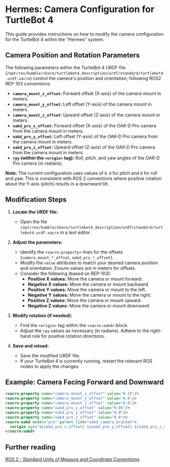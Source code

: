 # Hermes: Camera Configuration for TurtleBot 4

This guide provides instructions on how to modify the camera configuration for the TurtleBot 4 within the "Hermes" system. 

## Camera Position and Rotation Parameters

The following parameters within the TurtleBot 4 URDF file (`/opt/ros/humble/share/turtlebot4_description/urdf/standard/turtlebot4.urdf.xacro`) control the camera's position and orientation, following ROS2 REP-103 conventions:

- **`camera_mount_x_offset`:** Forward offset (X-axis) of the camera mount in meters.
- **`camera_mount_y_offset`:** Left offset (Y-axis) of the camera mount in meters.
- **`camera_mount_z_offset`:** Upward offset (Z-axis) of the camera mount in meters.
- **`oakd_pro_x_offset`:** Forward offset (X-axis) of the OAK-D Pro camera from the camera mount in meters.
- **`oakd_pro_y_offset`:** Left offset (Y-axis) of the OAK-D Pro camera from the camera mount in meters.
- **`oakd_pro_z_offset`:** Upward offset (Z-axis) of the OAK-D Pro camera from the camera mount in meters.
- **`rpy` (within the `<origin>` tag):** Roll, pitch, and yaw angles of the OAK-D Pro camera (in radians).

**Note:** The current configuration uses values of `0.9` for pitch and `0` for roll and yaw. This is consistent with ROS 2 conventions where positive rotation about the Y-axis (pitch) results in a downward tilt.

## Modification Steps

1. **Locate the URDF file:**
   - Open the file `/opt/ros/humble/share/turtlebot4_description/urdf/standard/turtlebot4.urdf.xacro` in a text editor.

2. **Adjust the parameters:**
   - Identify the `<xacro:property>` lines for the offsets (`camera_mount_*_offset`, `oakd_pro_*_offset`).
   - Modify the `value` attributes to match your desired camera position and orientation. Ensure values are in meters for offsets.
   - Consider the following (based on REP-103):
      - **Positive X values:** Move the camera or mount forward.
      - **Negative X values:** Move the camera or mount backward.
      - **Positive Y values:** Move the camera or mount to the left.
      - **Negative Y values:** Move the camera or mount to the right.
      - **Positive Z values:** Move the camera or mount upward.
      - **Negative Z values:** Move the camera or mount downward.

3. **Modify rotation (if needed):**
   - Find the `<origin>` tag within the `<xacro:oakd>` block.
   - Adjust the `rpy` values as necessary (in radians). Adhere to the right-hand rule for positive rotation directions.

4. **Save and reload:**
   - Save the modified URDF file.
   - If your TurtleBot 4 is currently running, restart the relevant ROS nodes to apply the changes.

## Example: Camera Facing Forward and Downward

```xml
<xacro:property name="camera_mount_x_offset" value="0.15"/> 
<xacro:property name="camera_mount_y_offset" value="0.0"/>
<xacro:property name="camera_mount_z_offset" value="0.0"/> 
<xacro:property name="oakd_pro_x_offset" value="0.05"/>
<xacro:property name="oakd_pro_y_offset" value="0.0"/>
<xacro:property name="oakd_pro_z_offset" value="0.0"/> 
<xacro:oakd model="pro" parent_link="oakd_camera_bracket">
  <origin xyz="${oakd_pro_x_offset} ${oakd_pro_y_offset} ${oakd_pro_z_offset}" rpy="0 0.5 0"/> 
</xacro:oakd>
```

## Further reading
[ROS 2 - Standard Units of Measure and Coordinate Conventions](https://www.ros.org/reps/rep-0103.html)